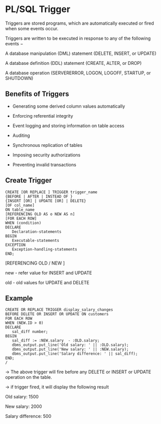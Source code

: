 # PL/SQL Trigger


Triggers are stored programs, which are automatically executed or fired when some events occur. 

Triggers are written to be executed in response to any of the following events −

A database manipulation (DML) statement (DELETE, INSERT, or UPDATE)

A database definition (DDL) statement (CREATE, ALTER, or DROP)

A database operation (SERVERERROR, LOGON, LOGOFF, STARTUP, or SHUTDOWN)


Benefits of Triggers
----

 - Generating some derived column values automatically

 - Enforcing referential integrity

 - Event logging and storing information on table access

 - Auditing

 - Synchronous replication of tables

 - Imposing security authorizations

 - Preventing invalid transactions


Create Trigger
------

    CREATE [OR REPLACE ] TRIGGER trigger_name  
    {BEFORE | AFTER | INSTEAD OF }  
    {INSERT [OR] | UPDATE [OR] | DELETE}  
    [OF col_name]  
    ON table_name  
    [REFERENCING OLD AS o NEW AS n]  
    [FOR EACH ROW]  
    WHEN (condition)   
    DECLARE 
       Declaration-statements 
    BEGIN  
       Executable-statements 
    EXCEPTION 
       Exception-handling-statements 
    END; 
    

[REFERENCING OLD / NEW ]

 new - refer value for INSERT and UPDATE
   
 old - old values for UPDATE and DELETE


Example
-----

    CREATE OR REPLACE TRIGGER display_salary_changes 
    BEFORE DELETE OR INSERT OR UPDATE ON customers 
    FOR EACH ROW 
    WHEN (NEW.ID > 0) 
    DECLARE 
       sal_diff number; 
    BEGIN 
       sal_diff := :NEW.salary  - :OLD.salary; 
       dbms_output.put_line('Old salary: ' || :OLD.salary); 
       dbms_output.put_line('New salary: ' || :NEW.salary); 
       dbms_output.put_line('Salary difference: ' || sal_diff); 
    END; 
    / 

-> The above trigger will fire before any DELETE or INSERT or UPDATE operation on the table. 

-> if trigger fired, it will display the following result 

Old salary: 1500 

New salary: 2000 

Salary difference: 500 
